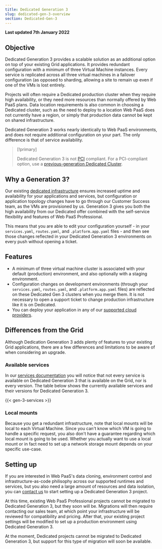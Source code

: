 ```yaml
---
title: Dedicated Generation 3
slug: dedicated-gen-3-overview
section: Dedicated-Gen-3
---
```


**Last updated 7th January 2022**


## Objective  

Dedicated Generation 3 provides a scalable solution as an additional option on top of your existing Grid applications.
It provides redundant configuration with a minimum of three Virtual Machine instances. 
Every service is replicated across all three virtual machines in a failover configuration (as opposed to sharding, allowing a site to remain up even if one of the VMs is lost entirely.

Projects will often require a Dedicated production cluster when they require high availability, or they need more resources than normally offered by Web PaaS plans. 
Data location requirements is also common in choosing a Dedicated cluster, such as the need to deploy to a location Web PaaS does not currently have a region, or simply that production data cannot be kept on shared infrastructure.

Dedicated Generation 3 works nearly identically to Web PaaS environments, and does not require additional configuration on your part. The only difference is that of service availability.

> [!primary]  
> 
> Dedicated Generation 3 is not [PCI](../security/pci.md) compliant.
> For a PCI-compliant option, use a [previous-generation Dedicated Cluster](../dedicated/overview/_index.md).
> 
> 

## Why a Generation 3?

Our existing [dedicated infrastructure](/dedicated/overview) ensures increased uptime and availability for your applications and services, but configuration or application topology changes have to go through our Customer Success team, as the VMs are provisioned by us. Generation 3 gives you both the high availability from our Dedicated offer combined with the self-service flexibility and features of Web PaaS Professional. 

This means that you are able to edit your configuration yourself - in your `services.yaml`, `routes.yaml`, and `.platform.app.yaml` files - and then see those changes reflected in your Dedicated Generation 3 environments on every push without opening a ticket. 

## Features

* A minimum of three virtual machine cluster is associated with your default (production) environment, and also optionally with a staging environment. 
* Configuration changes on development environments (through your `services.yaml`, `routes.yaml`, and `.platform.app.yaml` files) are reflected on these Dedicated Gen 3 clusters when you merge them. It is not necessary to open a support ticket to change production infrastructure like it is on Dedicated. 
* You can deploy your application in any of our [supported cloud providers](../development-faq#which-geographic-zones-does-platformsh-cover).

## Differences from the Grid

Although Dedication Generation 3 adds plenty of features to your existing Grid applications, there are a few differences and limitations to be aware of when considering an upgrade. 

### Available services

In our [services documentation](/configuration/services) you will notice that not every service is available on Dedicated Generation 3 that is available on the Grid, nor is every version. The table below shows the currently available services and their versions for Dedicated Generation 3. 

{{< gen-3-services >}}

### Local mounts

Because you get a redundant infrastructure, note that local mounts will be local to each Virtual Machine. Since you can't know which VM is going to handle a specific request, you also don't have a guarantee regarding which local mount is going to be used. Whether you actually want to use a local mount or in fact need to set up a network storage mount depends on your specific use-case.

## Setting up

If you are interested in Web PaaS's data cloning, environment control and infrastructure-as-code philisophy across our supported runtimes and services, but you also need a large amount of resources and data isolation, you can [contact us](https://platform.sh/contact) to start setting up a Dedicated Generation 3 project.

At this time, existing Web PaaS Professional projects cannot be migrated to Dedicated Generation 3, but they soon will be. Migrations will then require contacting our sales team, at which point your infrastructure will be reviewed for compatibility and pricing. After that, your existing project settings will be modified to set up a production environment using Dedicated Generation 3. 

At the moment, Dedicated projects cannot be migrated to Dedicated Generation 3, but support for this type of migration will soon be available. 
